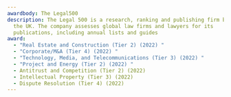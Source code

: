 ```yaml
---
awardbody: The Legal500
description: The Legal 500 is a research, ranking and publishing firm based in
  the UK. The company assesses global law firms and lawyers for its
  publications, including annual lists and guides
award:
  - "Real Estate and Construction (Tier 2) (2022) "
  - "Corporate/M&A (Tier 4) (2022) "
  - "Technology, Media, and Telecommunications (Tier 3) (2022) "
  - "Project and Energy (Tier 2) (2022) "
  - Antitrust and Competition (Tier 2) (2022)
  - Intellectual Property (Tier 3) (2022)
  - Dispute Resolution (Tier 4) (2022)
---
```

